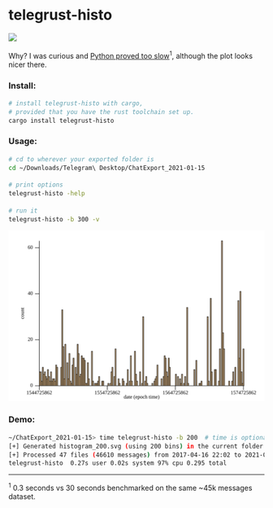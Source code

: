 # telegrust-histo

<a href="https://crates.io/crates/telegrust-histo"><img src="https://img.shields.io/crates/d/telegrust-histo"></a>



Why? I was curious and [Python proved too slow](https://github.com/urbanij/telegram-histo)<sup>1</sup>, although the plot looks nicer there.

### Install:
```bash
# install telegrust-histo with cargo, 
# provided that you have the rust toolchain set up.
cargo install telegrust-histo
```

### Usage:
```bash
# cd to wherever your exported folder is
cd ~/Downloads/Telegram\ Desktop/ChatExport_2021-01-15 

# print options
telegrust-histo -help

# run it
telegrust-histo -b 300 -v
```


![](https://github.com/urbanij/telegrust-histo/blob/main/histogram_200.svg?raw=true)

### Demo:

```bash
~/ChatExport_2021-01-15> time telegrust-histo -b 200  # time is optional btw of course
[+] Generated histogram_200.svg (using 200 bins) in the current folder.
[+] Processed 47 files (46610 messages) from 2017-04-16 22:02 to 2021-01-13 13:30
telegrust-histo  0.27s user 0.02s system 97% cpu 0.295 total
```
---
<sup>1</sup> 0.3 seconds vs 30 seconds benchmarked on the same ~45k messages dataset.

